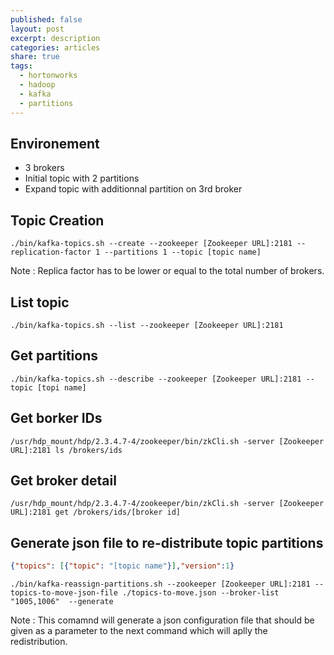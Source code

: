 ```yaml
---
published: false
layout: post
excerpt: description
categories: articles
share: true
tags:
  - hortonworks
  - hadoop
  - kafka
  - partitions
---
```

## Environement
- 3 brokers
- Initial topic with 2 partitions
- Expand topic with additionnal partition on 3rd broker

## Topic Creation
```shell
./bin/kafka-topics.sh --create --zookeeper [Zookeeper URL]:2181 --replication-factor 1 --partitions 1 --topic [topic name]
```
Note : Replica factor has to be lower or equal to the total number of brokers.

## List topic
```shell
./bin/kafka-topics.sh --list --zookeeper [Zookeeper URL]:2181
```

## Get partitions
```shell
./bin/kafka-topics.sh --describe --zookeeper [Zookeeper URL]:2181 --topic [topi name]
```

## Get borker IDs
```shell
/usr/hdp_mount/hdp/2.3.4.7-4/zookeeper/bin/zkCli.sh -server [Zookeeper URL]:2181 ls /brokers/ids
```

## Get broker detail
```shell
/usr/hdp_mount/hdp/2.3.4.7-4/zookeeper/bin/zkCli.sh -server [Zookeeper URL]:2181 get /brokers/ids/[broker id]
```

## Generate json file to re-distribute topic partitions

```json
{"topics": [{"topic": "[topic name"}],"version":1}
```

```shell
./bin/kafka-reassign-partitions.sh --zookeeper [Zookeeper URL]:2181 --topics-to-move-json-file ./topics-to-move.json --broker-list "1005,1006"  --generate
```
Note : This comamnd will generate a json configuration file that should be given as a parameter to the next command which will aplly the redistribution.

##
